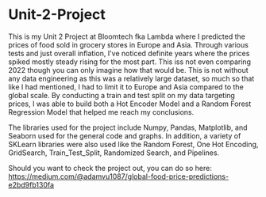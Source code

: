 # Unit-2-Project

This is my Unit 2 Project at Bloomtech fka Lambda where I predicted the prices of food sold in grocery stores in Europe and Asia. Through various tests and just overall inflation, 
I've noticed definite years where the prices spiked mostly steady rising for the most part. This iss not even comparing 2022 though you can only imagine how that would be. This is not without any data engineering as this was a relatively large dataset, so much so that like I had mentioned, I had to limit it to Europe and Asia compared to the global scale. By conducting a train and test split on my data targeting prices, I was able to build both a Hot Encoder Model and a Random Forest Regression Model that helped me reach my conclusions.

The libraries used for the project include Numpy, Pandas, Matplotlib, and Seaborn used for the general code and graphs. In addition, a variety of SKLearn libraries were also used like the Random Forest, One Hot Encoding, GridSearch, Train_Test_Split, Randomized Search, and Pipelines.

Should you want to check the project out, you can do so here: https://medium.com/@adamvu1087/global-food-price-predictions-e2bd9fb130fa
